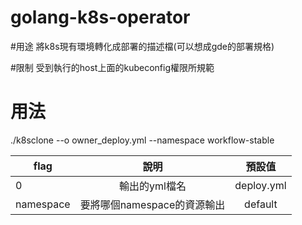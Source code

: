 # golang-k8s-operator

#用途
將k8s現有環境轉化成部署的描述檔(可以想成gde的部署規格)

#限制
受到執行的host上面的kubeconfig權限所規範

# 用法
./k8sclone --o owner_deploy.yml --namespace workflow-stable

| flag      | 說明    | 預設值     |
| ---------- | :-----------:  | :-----------: |
|  0    | 輸出的yml檔名   | deploy.yml   |
|  namespace    |  要將哪個namespace的資源輸出   | default    |
